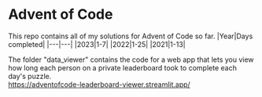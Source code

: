 # Advent of Code
This repo contains all of my solutions for Advent of Code so far.
|Year|Days completed|
|---|---|
|2023|1-7|
|2022|1-25|
|2021|1-13|

The folder "data_viewer" contains the code for a web app that lets you view how long each person on a private leaderboard took to complete each day's puzzle.\
https://adventofcode-leaderboard-viewer.streamlit.app/
